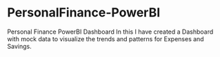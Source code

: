 # PersonalFinance-PowerBI
Personal Finance PowerBI Dashboard
In this I have created a Dashboard with mock data to visualize the trends and patterns for Expenses and Savings.
